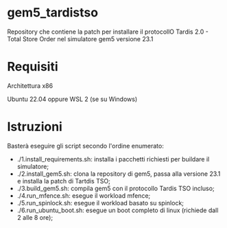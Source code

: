 # gem5_tardistso
Repository che contiene la patch per installare il protocollO Tardis 2.0 - Total Store Order nel simulatore gem5 versione 23.1

# Requisiti
Architettura x86

Ubuntu 22.04 oppure WSL 2 (se su Windows)

# Istruzioni
Basterà eseguire gli script secondo l'ordine enumerato:
* ./1.install_requirements.sh: installa i pacchetti richiesti per buildare il simulatore;
* ./2.install_gem5.sh: clona la repository di gem5, passa alla versione 23.1 e installa la patch di Tartdis TSO;
* ./3.build_gem5.sh: compila gem5 con il protocollo Tardis TSO incluso;
* ./4.run_mfence.sh: esegue il workload mfence;
* ./5.run_spinlock.sh: esegue il workload basato su spinlock;
* ./6.run_ubuntu_boot.sh: esegue un boot completo di linux (richiede dall 2 alle 8 ore);
